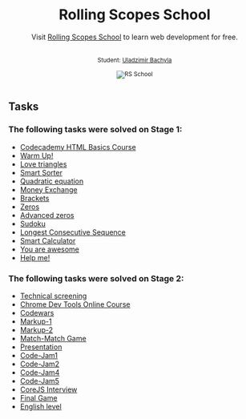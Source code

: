 <h1 align="center">Rolling Scopes School</h1>
<p align="center">Visit <a href="https://school.rollingscopes.com/">Rolling Scopes School</a> to learn web development for free.</p><br>
<div align="center">
  <sub>Student: 
  <a href="https://github.com/Bachyla">Uladzimir Bachyla</a>
  <br>
  <br>
  <img src="https://school.rollingscopes.com/images/logo_rs_text.svg" alt="RS School">
  <br>
  <br>
</div>
  
## Tasks

### The following tasks were solved on Stage 1:
- [Codecademy HTML Basics Course](https://github.com/rolling-scopes-school/tasks/blob/2017-Q3/tasks/Codecademy_HTML_CSS_Course.md)
- [Warm Up!](https://github.com/yankouskia/warmup)
- [Love triangles](https://github.com/yankouskia/love-triangle)
- [Smart Sorter](https://github.com/yankouskia/sorter)
- [Quadratic equation](https://github.com/yankouskia/quadratic-equation)
- [Money Exchange](https://github.com/SergeyKovalchuk/Money-Exchange)
- [Brackets](https://github.com/yankouskia/additional_5)
- [Zeros](https://github.com/yankouskia/zeros)
- [Advanced zeros](https://github.com/yankouskia/advanced-zeros)
- [Sudoku](https://github.com/yankouskia/additional_7)
- [Longest Consecutive Sequence](https://github.com/SergeyKovalchuk/longest-consecutive-sequence)
- [Smart Calculator](https://github.com/yankouskia/smart-calculator)
- [You are awesome](https://github.com/yankouskia/you-are-awesome)
- [Help me!](https://github.com/yankouskia/help-me)

### The following tasks were solved on Stage 2:
- [Technical screening](https://github.com/rolling-scopes-school/tasks/blob/2018-Q1/tasks/technical-screening.md)
- [Chrome Dev Tools Online Course](https://www.codeschool.com/courses/discover-devtools)
- [Codewars](https://github.com/rolling-scopes-school/tasks/blob/2018-Q1/tasks/codewars.md)
- [Markup-1](https://github.com/rolling-scopes-school/tasks/blob/2018-Q1/tasks/markup-1.md)
- [Markup-2](https://github.com/rolling-scopes-school/tasks/blob/2017-Q3/tasks/css-recipes-and-layouts.md)
- [Match-Match Game](https://github.com/rolling-scopes-school/tasks/blob/2018-Q1/tasks/match-match-game.md)
- [Presentation](https://github.com/rolling-scopes-school/tasks/blob/2018-Q1/tasks/presentation.md)
- [Code-Jam1](https://github.com/rolling-scopes-school/tasks/blob/2018-Q1/tasks/make.md)
- [Code-Jam2](https://github.com/rolling-scopes-school/tasks/blob/2018-Q1/tasks/CodeJam-2-notification.md)
- [Code-Jam4](https://github.com/rolling-scopes-school/tasks/blob/2018-Q1/tasks/codejam-scoreboard.md)
- [Code-Jam5](https://github.com/rolling-scopes-school/tasks/blob/2018-Q1/tasks/codejam-train.md)
- [CoreJS Interview](https://github.com/rolling-scopes-school/tasks/blob/2018-Q1/tasks/interview-corejs.md)
- [Final Game](https://github.com/rolling-scopes-school/tasks/blob/2017-Q3/tasks/game.md)
- [English level](https://github.com/rolling-scopes-school/tasks/blob/2017-Q3/tasks/english.md)
